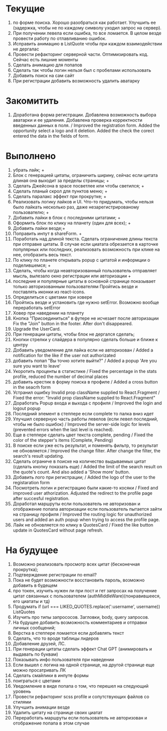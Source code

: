# Текущие

1. по форме поиска. Хорошо разобраться как работает. Улучшить ее (задержка, чтобы не по каждому символу уходил запрос на сервер).
2. При получении левела если ошибка, то все ломается. В целом везде провести работу по отлавливанию ошибок.
3. Исправить анимацию в ListQuote чтобы при каждом взаимодействии не дергалас
4. Провести рефакторинг серверной части. Оптимизировать код. Сейчас есть лишние моменты
5. Сделать анимацию для попапов
6. Сделать так чтобы логин нельзя был с пробелами использовать
7. Добавить поиск на сам сайт
8. При регистрации добавить возможность удалить аватарку

# Закомитить
1. Доработана форма регистрации. Добавлена возможность выбора аватарки и ее удаления. Добавлена проверка корректности введенных данных в поля. / Improved the registration form. Added the opportunity select a logo and it deletion. Added the check the corect entered the data in the fields of form.  

# Выполнено

1. убрать лайк; +
2. Блок с генерацией цитаты, ограничить ширину, сейчас если цитата длиная она выходит за пределы страницы; +
3. Сделать Джейсона в space посветлее или чтобы светился; +
4. Сделать планый скрол для пунктов меню; +
5. Сделать паралакс эффект при прокрутке; +
6. Реализовать логику лайков и UI. Что-то придумать, чтобы нельзя было лайкать несколько раз, даже незарегистрированому пользователю; +
7. Добавить лайки в блок с последними цитатами; +
8. Оформить блок по клику на планету (один для всех); +
9. Добавить лайки везде;+
10. Поправить инпут в shareForm. +
11. Поработать над длиной текста. Сделать ограничение длины текста при отправке цитаты. В случае если циатата обрезается в карточке популярных или последних, реализовать возможность при клике на нее, отобразить весь текст.
12. По клику по планете открывать popup с цитатой и информции о поделившемся; +
13. Сделать, чтобы когда неавторизованный пользователь отправляет мысль, вылезало окно регистрации или авторизации +
14. последние и популярные цитаты в основной странице показывает только авторизованным пользователям
    Пройтись везде и поставлять иконки из react-icons.
15. Определиться с цветами при ховере
16. Пройтись везде и установить где нужно setError. Возможно вообще переработать setError
17. Ховер при наведении на планету
18. Кнопка "Присоединиться" в футере не исчезает после авторизации Fix the "Join" button in the footer. After don't disappeared.
19. Upgrade the UserCard.
20. При генерации цитаты, чтобы блок не дергался сделать;
21. Кнопки стрелки у слайдера в популярно сделать больше и ближе к центру
22. Добавить уведомление для лайка если не авторизован / Added a notification for the like if the user not authorizated
23. добавить попап "Вы точно хотите выйти?" / Added a popup 'Are you sure you want to leave'
24. Укоротить проценты в статистике / Fixed the percentage in the stats profile, reduced the number of decimal places
25. добавить крестик в форму поиска в профиле / Added a cross button in the seacrh form
26. Устранил ошибку Invalid prop className supplied to React.Fragment / Fixed the error: "Invalid prop className supplied to React.Fragment"
27. Доработать Popup входа и выхода с профиля / Improved the login and logout popup
28. Последний элемент в степпере если complete то палка вниз идет
29. Улучшил серверную часть работы левелов (если левел последний, чтобы не было ошибок) / Improved the server-side logic for levels (prevented errors when the last level is reached).
30. Еще в степпере сделать цвет текста complete, pending / Fixed the color of the stepper's items (Complete, Pending)
31. В поиске если уже есть результат, и поменять фильтр, то результат не обновляется / Improved the change filter. After change the filter, the search's result updating.
32. Сделать ограниче в поиске на количество выдываемых цитат (сделать кнопку показать еще) / Added the limit of the search result on the quote's count. And also added a 'Show more' button.
33. Добавить лого при регистрации; / Added the logo of the user to the registaration form
34. Посмотреть логин и регистрацию были какие-то косяки / Fixed and improved user athorization. Adjusted the redirect to the profile page after succesful registration.
35. Доработал маршруты если пользователь не авторизован и отображение попапа авторизации если пользователь пытается зайти на страницу профиля / Improved the routing logic for unauthorized users and added an auth popup when trying to access the profile page.
36. Лайк не обновляется по клику в QuotesCard / Fixed the like button update in QuotesCard without page refresh.

# На будущее

1. Возможно реализовать просмотр всех цитат (бесконечная прокрутка);
2. Подтверждение регистрации по email?
3. Пока не будет возможности восстановить пароль, возможно добавить в будещем
4. про токен, изучить нужен ли при пост и гет запросах на получение цитат связанных с пользователем (authMiddleWare)(понравившееся, его циататы и тд)
5. Продумать if (url === LIKED_QUOTES.replace(':username', username)) ListQuotes
6. Изучить про типы запрососов. Загловки, body, query запросов.
7. На будущее добавить возможность комментариев и отправки личных сообщений;
8. Верстка в степпере ломается если добавлять текст
9. Сделать, что то вроде таблицы лидеров
10. Добавление друзей, ЛС.
11. При генерации цитаты сделать эффект Chat GPT (анимировать и выдавать по буквам)
12. Показывать инфо пользователя при наведении
13. Если вышел с логина на одной странице, на другой странице еще можно просатривать ЛК
14. Сделать смайлики в инпуте формы
15. поиграться с цветами
16. Уведомление в виде попапа о том, что перешел на следующий уровень
17. Провести рефакторинг scss profile и сопутствующих файлов со стилями
18. Улучшить анимации везде
19. Удалить цитату на странице своих циатат
20. Переработать маршруты если пользователь не авторизован и отображение попапа в этом случае
